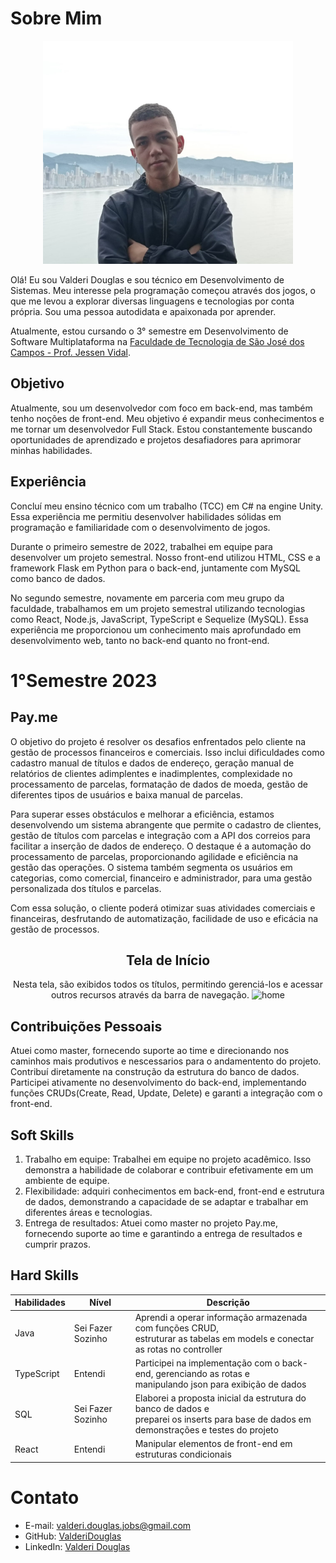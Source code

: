 # Sobre Mim
<p align="center">
  <img src="https://raw.githubusercontent.com/ValderiDouglas/Projeto-2023/main/foto.jpeg?token=GHSAT0AAAAAACDYZN3ZQ7GQI7SGOEFLWMSSZEGOE5A" alt="Foto de Valderi" width="400px">
</p>

Olá! Eu sou Valderi Douglas e sou técnico em Desenvolvimento de Sistemas. Meu interesse pela programação começou através dos jogos, o que me levou a explorar diversas linguagens e tecnologias por conta própria. Sou uma pessoa autodidata e apaixonada por aprender.

Atualmente, estou cursando o 3° semestre em Desenvolvimento de Software Multiplataforma na [Faculdade de Tecnologia de São José dos Campos - Prof. Jessen Vidal](https://fatecsjc-prd.azurewebsites.net/).

## Objetivo

Atualmente, sou um desenvolvedor com foco em back-end, mas também tenho noções de front-end. Meu objetivo é expandir meus conhecimentos e me tornar um desenvolvedor Full Stack. Estou constantemente buscando oportunidades de aprendizado e projetos desafiadores para aprimorar minhas habilidades.

## Experiência

Concluí meu ensino técnico com um trabalho (TCC) em C# na engine Unity. Essa experiência me permitiu desenvolver habilidades sólidas em programação e familiaridade com o desenvolvimento de jogos.

Durante o primeiro semestre de 2022, trabalhei em equipe para desenvolver um projeto semestral. Nosso front-end utilizou HTML, CSS e a framework Flask em Python para o back-end, juntamente com MySQL como banco de dados.

No segundo semestre, novamente em parceria com meu grupo da faculdade, trabalhamos em um projeto semestral utilizando tecnologias como React, Node.js, JavaScript, TypeScript e Sequelize (MySQL). Essa experiência me proporcionou um conhecimento mais aprofundado em desenvolvimento web, tanto no back-end quanto no front-end.

# 1°Semestre 2023

## Pay.me

O objetivo do projeto é resolver os desafios enfrentados pelo cliente na gestão de processos financeiros e comerciais. Isso inclui dificuldades como cadastro manual de títulos e dados de endereço, geração manual de relatórios de clientes adimplentes e inadimplentes, complexidade no processamento de parcelas, formatação de dados de moeda, gestão de diferentes tipos de usuários e baixa manual de parcelas.

Para superar esses obstáculos e melhorar a eficiência, estamos desenvolvendo um sistema abrangente que permite o cadastro de clientes, gestão de títulos com parcelas e integração com a API dos correios para facilitar a inserção de dados de endereço. O destaque é a automação do processamento de parcelas, proporcionando agilidade e eficiência na gestão das operações. O sistema também segmenta os usuários em categorias, como comercial, financeiro e administrador, para uma gestão personalizada dos títulos e parcelas.

Com essa solução, o cliente poderá otimizar suas atividades comerciais e financeiras, desfrutando de automatização, facilidade de uso e eficácia na gestão de processos.

<div align="center">

## Tela de Início
Nesta tela, são exibidos todos os títulos, permitindo gerenciá-los e acessar outros recursos através da barra de navegação.
![home](https://github.com/ValderiDouglas/Projeto-2023/assets/96298784/9f65b743-4557-4595-a478-2725160a96b7)

</div>

## Contribuições Pessoais

Atuei como master, fornecendo suporte ao time e direcionando nos caminhos mais produtivos e nescessarios para o andamentento do projeto. Contribuí diretamente na construção da estrutura do banco de dados. Participei ativamente no desenvolvimento do back-end, implementando funções CRUDs(Create, Read, Update, Delete) e garanti a integração com o front-end.

## Soft Skills

1. Trabalho em equipe: Trabalhei em equipe no projeto acadêmico. Isso demonstra a habilidade de colaborar e contribuir efetivamente em um ambiente de equipe.
2. Flexibilidade: adquiri conhecimentos em back-end, front-end e estrutura de dados, demonstrando a capacidade de se adaptar e trabalhar em diferentes áreas e tecnologias.
3. Entrega de resultados: Atuei como master no projeto Pay.me, fornecendo suporte ao time e garantindo a entrega de resultados e cumprir prazos.

## Hard Skills

| Habilidades  | Nível      | Descrição |
|--------------|------------|-----------|
| Java         | Sei Fazer Sozinho   | Aprendi a operar informação armazenada com funções CRUD,<br> estruturar as tabelas em models e conectar as rotas no controller |
| TypeScript   | Entendi   | Participei na implementação com o back-end, gerenciando as rotas e<br>manipulando json para exibição de dados |
| SQL          | Sei Fazer Sozinho | Elaborei a proposta inicial da estrutura do banco de dados e<br>preparei os inserts para base de dados em demonstrações e testes do projeto |
| React        | Entendi   | Manipular elementos de front-end em estruturas condicionais |

# Contato

- E-mail: [valderi.douglas.jobs@gmail.com](mailto:valderi.douglas.jobs@gmail.com)
- GitHub: [ValderiDouglas](https://github.com/ValderiDouglas)
- LinkedIn: [Valderi Douglas](https://www.linkedin.com/in/valderidouglas/)
